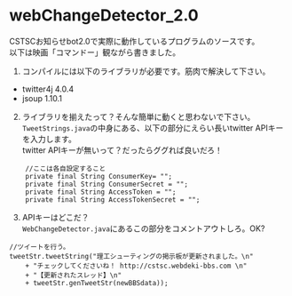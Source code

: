 # webChangeDetector_2.0
CSTSCお知らせbot2.0で実際に動作しているプログラムのソースです。    
以下は映画「コマンドー」観ながら書きました。  

1. コンパイルには以下のライブラリが必要です。筋肉で解決して下さい。
- twitter4j 4.0.4
- jsoup 1.10.1
  
2. ライブラリを揃えたって？そんな簡単に動くと思わないで下さい。  
`TweetStrings.java`の中身にある、以下の部分にえらい長いtwitter APIキーを入力します。  
twitter APIキーが無いって？だったらググれば良いだろ！

```
    //ここは各自設定すること
    private final String ConsumerKey= "";
    private final String ConsumerSecret = "";
    private final String AccessToken = "";
    private final String AccessTokenSecret = "";
```

3. APIキーはどこだ？  
`WebChangeDetector.java`にあるこの部分をコメントアウトしろ。OK?
```
//ツイートを行う。 
tweetStr.tweetString("理工シューティングの掲示板が更新されました。\n"
    + "チェックしてくださいね！ http://cstsc.webdeki-bbs.com \n"
    + "【更新されたスレッド】\n"
    + tweetStr.genTweetStr(newBBSdata));
```
